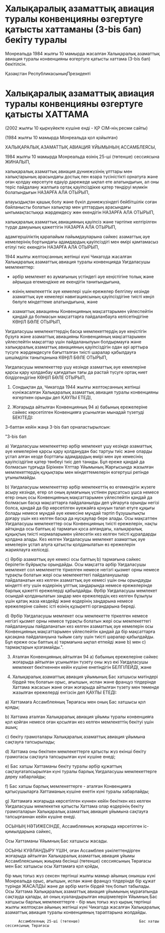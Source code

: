 # Халықаралық азаматтық авиация туралы конвенцияны өзгертуге қатысты хаттаманы (3-bis бап) бекіту туралы

Монреальда 1984 жылғы 10 мамырда жасалған Халықаралық азаматтық авиация туралы конвенцияны өзгертуге қатысты хаттама (3-bis бап) бекітілсін.

Қазақстан РеспубликасыныңПрезиденті

# Халықаралық азаматтық авиация туралы конвенцияны өзгертуге қатысты ХАТТАМА

(2002 жылғы 10 қыркүйекте күшіне енді - ҚР СІМ-нің ресми сайты)

(1984 жылғы 10 мамырда Монреальда қол қойылған)

ХАЛЫҚАРАЛЫҚ АЗАМАТТЫҚ АВИАЦИЯ ҰЙЫМЫНЫҢ АССАМБЛЕЯСЫ,

1984 жылғы 10 мамырда Монреальда өзiнiң 25-шi (төтенше) сессиясына ЖИНАЛЫП,

халықаралық азаматтық авиация дүниежүзiнiң ұлттары мен халықтарының арасындағы достық пен өзара түсiнiстiктi орнатуға және оған қолдау көрсетуге едәуiр дәрежеде ықпал ете алатындығын, ал оны терiс пайдалану жалпыға ортақ қауiпсiздiкке қатер төндiруi мүмкiн болатындығын НАЗАРҒА АЛА ОТЫРЫП,

алауыздықтан қашық болу және бүкiл дүниежүзiндегi бейбiтшілік соған байланысты болатын халықтар мен ұлттардың арасындағы ынтымақтастыққа жәрдемдесу жөн екендiгiн НАЗАРҒА АЛА ОТЫРЫП,

халықаралық азаматтық авиацияның қауiпсiз және тәртiпке келтiрілген түрде дамуының қажеттiгiн НАЗАРҒА АЛА ОТЫРЫП,

адамгершiлiктiң қарапайым пайымдауларына сәйкес азаматтық әуе кемелерiнiң бортындағы адамдардың қауiпсiздiгi мен өмiрi қамтамасыз етiлуi тиiс екендiгiн НАЗАРҒА АЛА ОТЫРЫП,

1944 жылғы желтоқсанның жетiншi күнi Чикагода жасалған Халықаралық азаматтық авиация туралы конвенцияда Уағдаласушы мемлекеттер:

- әрбiр мемлекет өз аумағының үстiндегi әуе кеңiстiгiне толық және айрықша егемендiкке ие екендiгiн танитындығына,

- өзiнiң мемлекеттiк әуе кемелерi үшiн ережелер белгілеу кезiнде азаматтық әуе кемелерi навигациясының қауiпсiздiгiне тиiстi көңiл бөлуге мiндеттеме алатындығына, және

- азаматтық авиацияны Конвенцияның мақсаттарымен үйлеспейтiн қандай да болмасын мақсаттарға пайдаланбауға келiсетiндiгiне КӨҢIЛ БӨЛЕ ОТЫРЫП,

Уағдаласушы мемлекеттердiң басқа мемлекеттердiң әуе кеңiстiгiн бұзуға және азаматтық авиацияны Конвенцияның мақсаттарымен үйлеспейтiн мақсаттар үшiн пайдаланылуын болдырмауға және халықаралық азаматтық авиацияның қауiпсiздiгiн одан әрi арттыра түсуге жәрдемдесуге бағытталған тиiстi шаралар қабылдауға шешiмдiлiк танытқанына КӨҢIЛ БӨЛЕ ОТЫРЫП,

Уағдаласушы мемлекеттер ұшу кезiнде азаматтық әуе кемелерiне қарсы қару қолданбау қағидатын тағы да растай түсуге ортақ ниет бiлдiргендiгiне КӨҢIЛ БӨЛЕ ОТЫРЫП,

1. Сондықтан да, Чикагода 1944 жылғы желтоқсанның жетiншi күнiжасалған Халықаралық азаматтық авиация туралы конвенцияны өзгерткен орынды деп ҚАУЛЫ ЕТЕДI,

2. Жоғарыда айтылған Конвенцияның 94 а) бабының ережелерiне сәйкес көрсетiлген Конвенцияға ұсынылған мынадай түзетудi БЕКIТЕДI:

3-баптан кейiн жаңа 3-bis бап орналастырылсын:

"3-bis бап

а) Уағдаласушы мемлекеттер әрбiр мемлекет ұшу кезiнде азаматтық әуе кемелерiне қарсы қару қолданудан бас тартуы тиiс және оларды ұстап алған кезде борттағы адамдардың өмiрi мен әуе кемесiнiң қауiпсiздiгiне қатер төнбеуi тиiс деп таниды. Бұл ереже қандай да болмасын тұрғыда Бiрiккен Ұлттар Ұйымының Жарғысында жазылған мемлекеттердiң құқықтары мен мiндеттемелерiн өзгертушi ретiнде ұғынылмайды.

b) Уағдаласушы мемлекеттер әрбiр мемлекеттiң өз егемендiгiн жүзеге асыру кезiнде, егер ол оның аумағының үстiнен рұқсатсыз ұшса немесе егер оның осы Конвенцияның мақсаттарымен үйлеспейтiн қандай да болмасын басқа мақсаттарға пайдаланылды деп ұйғаруға орынды негiзi болса, қандай да бiр көрсетiлген әуежайға қонуын талап етуге құқығы болады немесе мұндай әуе кемесiне мұндай тәртiп бұзушылықты доғару үшiн кез келген басқа да нұсқаулар бере алады. Осы мақсатпен Уағдаласушы мемлекеттер осы Конвенцияның тиiстi ережелерiн, нақты айтқанда осы баптың а) тармағын қоса алғандағы, халықаралық құқықтың тиiстi нормаларымен үйлесетiн кез келген тиiстi құралдарды қолдана алады. Кез келген Уағдаласушы мемлекет азаматтық әуе кемелерiн ұстап алуға қатысты қолданылатын өз ережелерiн жариялауға келiседi.

с) Әрбiр азаматтық әуе кемесi осы баптың b) тармағына сәйкес берiлетiн бұйрықты орындайды. Осы мақсатта әрбiр Уағдаласушы мемлекет сол мемлекетте тiркелген немесе негiзгi қызмет орны немесе тұрақты болатын жерi осы мемлекеттегi пайдаланушылар пайдаланатын кез келген азаматтық әуе кемесi үшiн оны орындауды мiндеттi ету үшiн өздерiнiң ұлттық заңдарында немесе ережелерiнде барлық қажеттi ережелердi қабылдайды. Әрбiр Уағдаласушы мемлекет осындай қолданылатын заңдар мен ережелердiң кез келген бұзылуы үшiн қатаң жаза көздейдi және өздерiнiң заңдарына немесе ережелерiне сәйкес істi өзiнің құзыреттi органдарына бередi.

d) Әрбiр Уағдаласушы мемлекет осы мемлекетте тiркелген немесе негiзгi қызмет орны немесе тұрақты болатын жерi осы мемлекеттегi пайдаланушы пайдаланатын кез келген азаматтық әуе кемелерiн осы Конвенцияның мақсаттарымен үйлеспейтiн қандай да бiр мақсаттарға қасақана пайдалануына тыйым салу үшiн тиiстi шаралар қабылдайды. Бұл ереже осы баптың а) тармағына ықпал етпейдi және b) мен с) тармақтарын қозғамайды.".

3. Аталған Конвенцияның айтылған 94 а) бабының ережелерiне сәйкес жоғарыда айтылған ұсынылған түзету оны жүз екi Уағдаласушы мемлекет бекiткеннен кейiн күшiне енетiндiгiн БЕЛГIЛЕЙДI, және

4. Халықаралық азаматтық авиация ұйымының Бас хатшысы мәтiндерi бiрдей тең болатын орыс, ағылшын, испан және француз тiлдерiнде Хаттама жасасын және оған жоғарыда айтылған түзету мен төменде жазылған ережелердi енгiзсiн деп ҚАУЛЫ ЕТЕДI:

а) Хаттамаға Ассамблеяның Төрағасы мен оның Бас хатшысы қол қояды;

b) Хаттама аталған Халықаралық авиация ұйымы туралы конвенцияға қол қойған немесе оған қосылған кез келген мемлекеттiң бекiтуi үшiн ашық;

с) бекiту грамоталары Халықаралық азаматтық авиация ұйымына сақтауға тапсырылады;

d) Хаттама оны бекiткен мемлекеттерге қатысты жүз екiншi бекiту грамотасы сақтауға тапсырылған күнi күшiне енедi;

е) Бас хатшы Хаттаманы бекiту туралы әрбiр құжаттың сақтауғатапсырылған күнi туралы барлық Уағдаласушы мемлекеттерге дереу хабарлайды;

f) Бас хатшы барлық мемлекеттерге - аталған Конвенцияға қатысушыларға Хаттаманың күшiне енетiн күнi туралы хабарлайды;

g) Хаттамаға жоғарыда көрсетiлген күннен кейiн бекiткен кез келген Уағдаласушы мемлекетке қатысты Хаттама олар өздерiнiң бекiту грамоталарын Халықаралық азаматтық авиация ұйымына сақтауға тапсырғаннан кейiн күшiне енедi.

ОСЫНЫҢ НӘТИЖЕСIНДЕ, Ассамблеяның жоғарыда көрсетiлген iс-қимылдарына сәйкес,

Осы Хаттаманы Ұйымның Бас хатшысы жасады.

ОСЫНЫ КУӘЛАНДЫРУ YШIН, оған Ассамблея уәкiлеттендiрген жоғарыда айтылған Халықаралық азаматтық авиация ұйымы Ассамблеясының жиырма бесiншi (төтенше) сессиясының Төрағасы мен Бас хатшысы осы Хаттамаға қол қойды,

бiр мың тоғыз жүз сексен төртiншi жылғы мамыр айының оныншы күнi Монреальда орыс, ағылшын, испан және француз тiлдерiнде бiр құжат түрiнде ЖАСАЛДЫ және де әрбiр мәтiн бiрдей тең болып табылады. Осы Хаттама Халықаралық азаматтық авиация ұйымының мұрағатында сақтауда қалады, ал оның куәландырылған көшiрмелерiн Ұйымның Бас хатшысы барлық мемлекеттерге - бiр мың тоғыз жүз қырық төртiншi жылғы желтоқсан айының жетiншi күнi Чикагода жасалған Халықаралық азаматтық авиация туралы конвенцияның тараптарына жолдайды.

          Ассамблеяның 25-шi (төтенше)                           Бас хатшы                        сессиясының Төрағасы


